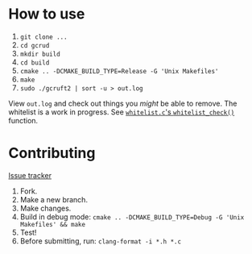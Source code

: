 # How to use

1. `git clone ...`
2. `cd gcrud`
3. `mkdir build`
4. `cd build`
5. `cmake .. -DCMAKE_BUILD_TYPE=Release -G 'Unix Makefiles'`
6. `make`
7. `sudo ./gcruft2 | sort -u > out.log`

View `out.log` and check out things you *might* be able to remove. The whitelist is a work in progress. See [`whitelist.c`'s `whitelist_check()`](whitelist.c#L6) function.


# Contributing

[Issue tracker](https://gitlab.com/Tatsh/gcrud/issues)

1. Fork.
2. Make a new branch.
3. Make changes.
4. Build in debug mode: `cmake .. -DCMAKE_BUILD_TYPE=Debug -G 'Unix Makefiles' && make`
5. Test!
6. Before submitting, run: `clang-format -i *.h *.c`
